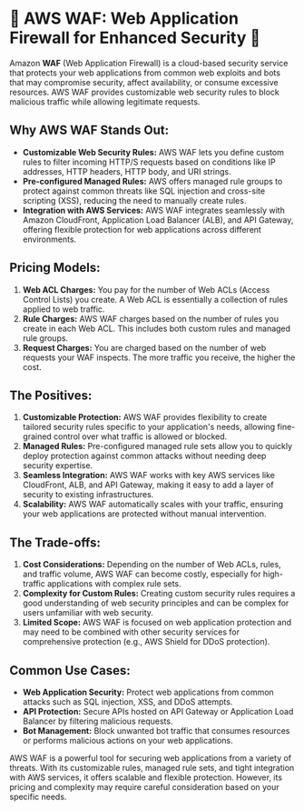 # 🔐 AWS WAF: Web Application Firewall for Enhanced Security 🔐

Amazon **WAF** (Web Application Firewall) is a cloud-based security service that protects your web applications from common web exploits and bots that may compromise security, affect availability, or consume excessive resources. AWS WAF provides customizable web security rules to block malicious traffic while allowing legitimate requests.

## **Why AWS WAF Stands Out:**
- **Customizable Web Security Rules:** AWS WAF lets you define custom rules to filter incoming HTTP/S requests based on conditions like IP addresses, HTTP headers, HTTP body, and URI strings.
- **Pre-configured Managed Rules:** AWS offers managed rule groups to protect against common threats like SQL injection and cross-site scripting (XSS), reducing the need to manually create rules.
- **Integration with AWS Services:** AWS WAF integrates seamlessly with Amazon CloudFront, Application Load Balancer (ALB), and API Gateway, offering flexible protection for web applications across different environments.

## **Pricing Models:**
1. **Web ACL Charges:** You pay for the number of Web ACLs (Access Control Lists) you create. A Web ACL is essentially a collection of rules applied to web traffic.
2. **Rule Charges:** AWS WAF charges based on the number of rules you create in each Web ACL. This includes both custom rules and managed rule groups.
3. **Request Charges:** You are charged based on the number of web requests your WAF inspects. The more traffic you receive, the higher the cost.

## **The Positives:**
1. **Customizable Protection:** AWS WAF provides flexibility to create tailored security rules specific to your application's needs, allowing fine-grained control over what traffic is allowed or blocked.
2. **Managed Rules:** Pre-configured managed rule sets allow you to quickly deploy protection against common attacks without needing deep security expertise.
3. **Seamless Integration:** AWS WAF works with key AWS services like CloudFront, ALB, and API Gateway, making it easy to add a layer of security to existing infrastructures.
4. **Scalability:** AWS WAF automatically scales with your traffic, ensuring your web applications are protected without manual intervention.

## **The Trade-offs:**
1. **Cost Considerations:** Depending on the number of Web ACLs, rules, and traffic volume, AWS WAF can become costly, especially for high-traffic applications with complex rule sets.
2. **Complexity for Custom Rules:** Creating custom security rules requires a good understanding of web security principles and can be complex for users unfamiliar with web security.
3. **Limited Scope:** AWS WAF is focused on web application protection and may need to be combined with other security services for comprehensive protection (e.g., AWS Shield for DDoS protection).

## **Common Use Cases:**
- **Web Application Security:** Protect web applications from common attacks such as SQL injection, XSS, and DDoS attempts.
- **API Protection:** Secure APIs hosted on API Gateway or Application Load Balancer by filtering malicious requests.
- **Bot Management:** Block unwanted bot traffic that consumes resources or performs malicious actions on your web applications.

AWS WAF is a powerful tool for securing web applications from a variety of threats. With its customizable rules, managed rule sets, and tight integration with AWS services, it offers scalable and flexible protection. However, its pricing and complexity may require careful consideration based on your specific needs.
